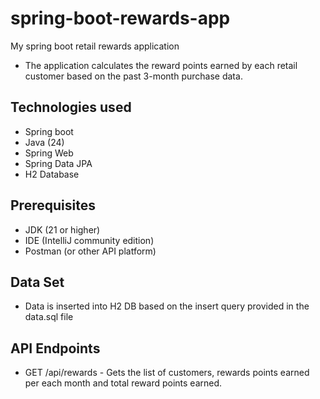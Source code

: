 # spring-boot-rewards-app
My spring boot retail rewards application

* The application calculates the reward points earned by each retail customer based on the past 3-month purchase data.

## Technologies used

* Spring boot
* Java (24)
* Spring Web
* Spring Data JPA
* H2 Database

## Prerequisites

* JDK (21 or higher)
* IDE (IntelliJ community edition)
* Postman (or other API platform)

## Data Set

* Data is inserted into H2 DB based on the insert query provided in the data.sql file

## API Endpoints

* GET /api/rewards - Gets the list of customers, rewards points earned per each month and total reward points earned.



